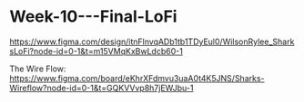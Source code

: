 # Week-10---Final-LoFi

https://www.figma.com/design/itnFlnvqADb1tb1TDyEul0/WilsonRylee_SharksLoFi?node-id=0-1&t=m15VMqKxBwLdcb60-1


The Wire Flow:
https://www.figma.com/board/eKhrXFdmvu3uaA0t4K5JNS/Sharks-Wireflow?node-id=0-1&t=GQKVVvp8h7jEWJbu-1
